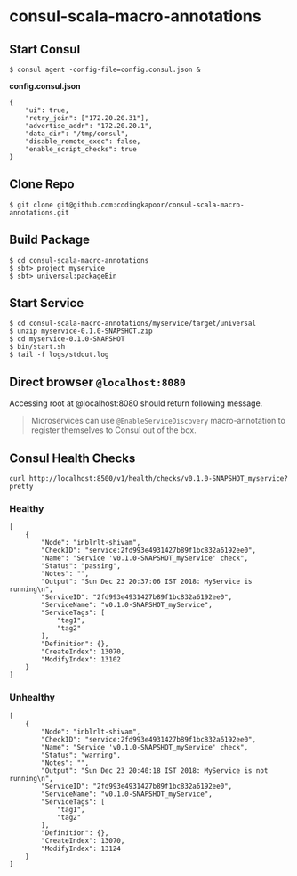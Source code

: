 # consul-scala-macro-annotations

## Start Consul

```
$ consul agent -config-file=config.consul.json &
```

**config.consul.json**
```
{
    "ui": true,
    "retry_join": ["172.20.20.31"],
    "advertise_addr": "172.20.20.1",
    "data_dir": "/tmp/consul",
    "disable_remote_exec": false,
    "enable_script_checks": true
}
```
## Clone Repo
```
$ git clone git@github.com:codingkapoor/consul-scala-macro-annotations.git
```

## Build Package
```
$ cd consul-scala-macro-annotations
$ sbt> project myservice
$ sbt> universal:packageBin
```

## Start Service
```
$ cd consul-scala-macro-annotations/myservice/target/universal
$ unzip myservice-0.1.0-SNAPSHOT.zip
$ cd myservice-0.1.0-SNAPSHOT
$ bin/start.sh
$ tail -f logs/stdout.log
```

## Direct browser `@localhost:8080`
Accessing root at @localhost:8080 should return following message.

> Microservices can use `@EnableServiceDiscovery` macro-annotation to register themselves to Consul out of the box.

## Consul Health Checks

`curl http://localhost:8500/v1/health/checks/v0.1.0-SNAPSHOT_myservice?pretty`

### Healthy
```
[
    {
        "Node": "inblrlt-shivam",
        "CheckID": "service:2fd993e4931427b89f1bc832a6192ee0",
        "Name": "Service 'v0.1.0-SNAPSHOT_myService' check",
        "Status": "passing",
        "Notes": "",
        "Output": "Sun Dec 23 20:37:06 IST 2018: MyService is running\n",
        "ServiceID": "2fd993e4931427b89f1bc832a6192ee0",
        "ServiceName": "v0.1.0-SNAPSHOT_myService",
        "ServiceTags": [
            "tag1",
            "tag2"
        ],
        "Definition": {},
        "CreateIndex": 13070,
        "ModifyIndex": 13102
    }
]
```

### Unhealthy

```
[
    {
        "Node": "inblrlt-shivam",
        "CheckID": "service:2fd993e4931427b89f1bc832a6192ee0",
        "Name": "Service 'v0.1.0-SNAPSHOT_myService' check",
        "Status": "warning",
        "Notes": "",
        "Output": "Sun Dec 23 20:40:18 IST 2018: MyService is not running\n",
        "ServiceID": "2fd993e4931427b89f1bc832a6192ee0",
        "ServiceName": "v0.1.0-SNAPSHOT_myService",
        "ServiceTags": [
            "tag1",
            "tag2"
        ],
        "Definition": {},
        "CreateIndex": 13070,
        "ModifyIndex": 13124
    }
]
```
